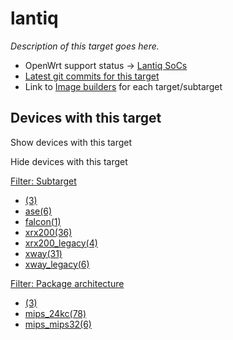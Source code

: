 # lantiq

*Description of this target goes here.*

- OpenWrt support status → [Lantiq SoCs](/docs/techref/hardware/soc/soc.lantiq#openwrt_support "docs:techref:hardware:soc:soc.lantiq")
- [Latest git commits for this target](https://git.lede-project.org/?p=source.git&a=search&h=HEAD&st=commit&s=lantiq%3A "https://git.lede-project.org/?p=source.git&a=search&h=HEAD&st=commit&s=lantiq:")
- Link to [Image builders](/docs/guide-user/additional-software/imagebuilder "docs:guide-user:additional-software:imagebuilder") for each target/subtarget

## Devices with this target

Show devices with this target

Hide devices with this target

[Filter: Subtarget](#folded_6465b6d5a153ce5cf7357600d63f495e_1)

- [(3)](/docs/techref/targets/lantiq?dataflt%5B0%5D=subtarget_%3D "Show pages matching ''")
- [ase(6)](/docs/techref/targets/lantiq?dataflt%5B0%5D=subtarget_%3Dase "Show pages matching 'ase'")
- [falcon(1)](/docs/techref/targets/lantiq?dataflt%5B0%5D=subtarget_%3Dfalcon "Show pages matching 'falcon'")
- [xrx200(36)](/docs/techref/targets/lantiq?dataflt%5B0%5D=subtarget_%3Dxrx200 "Show pages matching 'xrx200'")
- [xrx200\_legacy(4)](/docs/techref/targets/lantiq?dataflt%5B0%5D=subtarget_%3Dxrx200_legacy "Show pages matching 'xrx200_legacy'")
- [xway(31)](/docs/techref/targets/lantiq?dataflt%5B0%5D=subtarget_%3Dxway "Show pages matching 'xway'")
- [xway\_legacy(6)](/docs/techref/targets/lantiq?dataflt%5B0%5D=subtarget_%3Dxway_legacy "Show pages matching 'xway_legacy'")

[Filter: Package architecture](#folded_6465b6d5a153ce5cf7357600d63f495e_2)

- [(3)](/docs/techref/targets/lantiq?dataflt%5B0%5D=package%20architecture_%3D "Show pages matching ''")
- [mips\_24kc(78)](/docs/techref/targets/lantiq?dataflt%5B0%5D=package%20architecture_%3Dmips_24kc "Show pages matching 'mips_24kc'")
- [mips\_mips32(6)](/docs/techref/targets/lantiq?dataflt%5B0%5D=package%20architecture_%3Dmips_mips32 "Show pages matching 'mips_mips32'")
